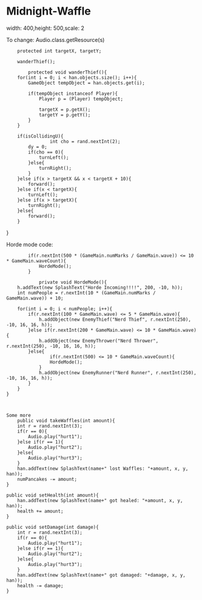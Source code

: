 # Midnight-Waffle
width: 400,height: 500,scale: 2

To change:
    					Audio.class.getResource(s)

    	protected int targetX, targetY; 

		wanderThief();
		
			protected void wanderThief(){
		for(int i = 0; i < han.objects.size(); i++){
			GameObject tempObject = han.objects.get(i);
			
			if(tempObject instanceof Player){
				Player p = (Player) tempObject;
				
				targetX = p.getX();
				targetY = p.getY();
			}
		}
		
		if(isCollidingU){
					int cho = rand.nextInt(2); 
			dy = 0;
			if(cho == 0){
				turnLeft();
			}else{
				turnRight();
			}
		}else if(x > targetX && x < targetX + 10){
			forward();
		}else if(x < targetX){
			turnLeft();
		}else if(x > targetX){
			turnRight();
		}else{
			forward();
		}

}

Horde mode code:

			if(r.nextInt(500 * (GameMain.numMarks / GameMain.wave)) <= 10 * GameMain.waveCount){
				HordeMode();
			}
			
				private void HordeMode(){
		h.addText(new SplashText("Horde Incoming!!!!", 200, -10, h));
		int numPeople = r.nextInt(10 * (GameMain.numMarks / GameMain.wave)) + 10;
		
		for(int i = 0; i < numPeople; i++){
			if(r.nextInt(100 * GameMain.wave) <= 5 * GameMain.wave){
				h.addObject(new EnemyThief("Nerd Thief", r.nextInt(250), -10, 16, 16, h));
			}else if(r.nextInt(200 * GameMain.wave) <= 10 * GameMain.wave){
				h.addObject(new EnemyThrower("Nerd Thrower", r.nextInt(250), -10, 16, 16, h));
			}else{
					if(r.nextInt(500) <= 10 * GameMain.waveCount){
					HordeMode();
				}
				h.addObject(new EnemyRunner("Nerd Runner", r.nextInt(250), -10, 16, 16, h));
			}
		}
	}
	
	
	
	Some more 
		public void takeWaffles(int amount){
		int r = rand.nextInt(3);
		if(r == 0){
			Audio.play("hurt1");
		}else if(r == 1){
			Audio.play("hurt2");
		}else{
			Audio.play("hurt3");
		}
		han.addText(new SplashText(name+" lost Waffles: "+amount, x, y, han));
		numPancakes -= amount;
	}
	
	public void setHealth(int amount){
		han.addText(new SplashText(name+" got healed: "+amount, x, y, han));
		health += amount;
	}
	
	public void setDamage(int damage){
		int r = rand.nextInt(3);
		if(r == 0){
			Audio.play("hurt1");
		}else if(r == 1){
			Audio.play("hurt2");
		}else{
			Audio.play("hurt3");
		}
		han.addText(new SplashText(name+" got damaged: "+damage, x, y, han));
		health -= damage;
	}
